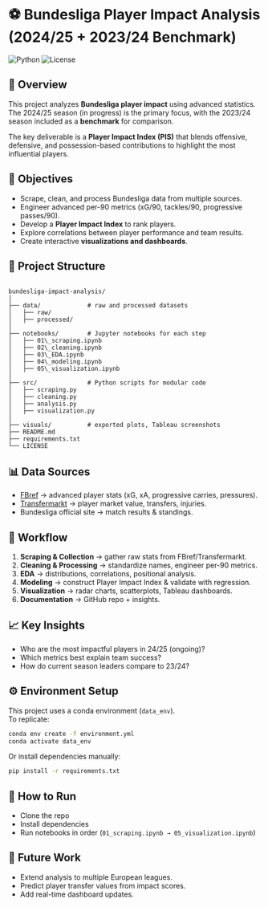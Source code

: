 # ⚽ Bundesliga Player Impact Analysis (2024/25 + 2023/24 Benchmark)

![Python](https://img.shields.io/badge/Python-3.11-blue)
![License](https://img.shields.io/badge/License-MIT-green)

## 📌 Overview
This project analyzes **Bundesliga player impact** using advanced statistics.  
The 2024/25 season (in progress) is the primary focus, with the 2023/24 season included as a **benchmark** for comparison.  

The key deliverable is a **Player Impact Index (PIS)** that blends offensive, defensive, and possession-based contributions to highlight the most influential players.  

## 🎯 Objectives
- Scrape, clean, and process Bundesliga data from multiple sources.  
- Engineer advanced per-90 metrics (xG/90, tackles/90, progressive passes/90).  
- Develop a **Player Impact Index** to rank players.  
- Explore correlations between player performance and team results.  
- Create interactive **visualizations and dashboards**.  

## 📂 Project Structure
```

bundesliga-impact-analysis/
│
├── data/             # raw and processed datasets
│   ├── raw/
│   ├── processed/
│
├── notebooks/        # Jupyter notebooks for each step
│   ├── 01\_scraping.ipynb
│   ├── 02\_cleaning.ipynb
│   ├── 03\_EDA.ipynb
│   ├── 04\_modeling.ipynb
│   ├── 05\_visualization.ipynb
│
├── src/              # Python scripts for modular code
│   ├── scraping.py
│   ├── cleaning.py
│   ├── analysis.py
│   ├── visualization.py
│
├── visuals/          # exported plots, Tableau screenshots
├── README.md
├── requirements.txt
└── LICENSE

````

## 📊 Data Sources
- [FBref](https://fbref.com/) → advanced player stats (xG, xA, progressive carries, pressures).  
- [Transfermarkt](https://www.transfermarkt.com/) → player market value, transfers, injuries.  
- Bundesliga official site → match results & standings.  

## 🔄 Workflow
1. **Scraping & Collection** → gather raw stats from FBref/Transfermarkt.  
2. **Cleaning & Processing** → standardize names, engineer per-90 metrics.  
3. **EDA** → distributions, correlations, positional analysis.  
4. **Modeling** → construct Player Impact Index & validate with regression.  
5. **Visualization** → radar charts, scatterplots, Tableau dashboards.  
6. **Documentation** → GitHub repo + insights.  

## 📈 Key Insights
- Who are the most impactful players in 24/25 (ongoing)?  
- Which metrics best explain team success?  
- How do current season leaders compare to 23/24?  

## ⚙️ Environment Setup
This project uses a conda environment (`data_env`).  
To replicate:  

```bash
conda env create -f environment.yml
conda activate data_env
````

Or install dependencies manually:

```bash
pip install -r requirements.txt
```

## 🚀 How to Run

* Clone the repo
* Install dependencies
* Run notebooks in order (`01_scraping.ipynb → 05_visualization.ipynb`)

## 🔮 Future Work

* Extend analysis to multiple European leagues.
* Predict player transfer values from impact scores.
* Add real-time dashboard updates.

```

